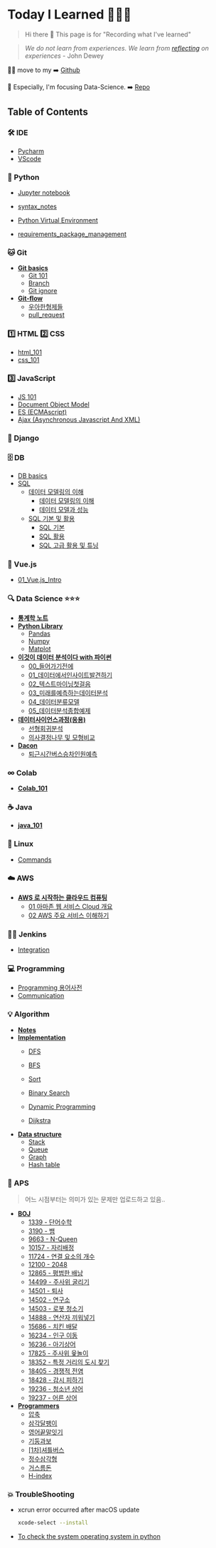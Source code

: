 # Today I Learned 🧑🏻‍💻

> Hi there 👋
> This page is for "Recording what I've learned" 

> *We do not learn from experiences. We learn from [reflecting](reflecting.md) on experiences* - John Dewey

🙋‍♂️ move to my ➡️ [Github](https://github.com/pyohamen)

🔎 Especially, I'm focusing Data-Science. ➡️ [Repo](https://github.com/pyohamen/data-science)



## Table of Contents

### 🛠 IDE

* [Pycharm](/ide/pycharm.md)
* [VScode](ide/vscode.md)



### 🐍 Python

- [Jupyter notebook](python/jupyter.md)

* [syntax\_notes](python/00_personal_notes.md)

* [Python Virtual Environment](python/python_virtual_environment.md)
* [requirements_package_management](python/requirements.md)



### 🐱 Git

* [**Git basics**](./)
  * [Git 101](git/git_basics/git_101.md)
  * [Branch](git/git_basics/branch.md)
  * [Git ignore](git/git_basics/git_ignore.md)
* [**Git-flow**]()
  * [우아한형제들](git/우아한형제들.md)
  * [pull_request](Git/pull_request.md)



### 1️⃣ HTML 2️⃣ CSS

- [html_101](html,css/html_101.md)
- [css_101](html,css/css_101.md)



### 3️⃣ JavaScript

* [JS 101](javascript/js_101.md)
* [Document Object Model](javascript/dom.md)
* [ES \(ECMAscript\)](javascript/es.md)
* [Ajax \(Asynchronous Javascript And XML\)](javascript/ajax.md)



### 🔫 Django



### 🗄 DB

* [DB basics](db/db_basics.md)
* [SQL]()
  * [데이터 모델링의 이해]()
    * [데이터 모델링의 이해](https://pyohamen.gitbook.io/til/db/sql/undefined/undefined-1)
    * [데이터 모델과 성능](https://pyohamen.gitbook.io/til/db/sql/undefined/undefined)
  * [SQL 기본 및 활용]()
    * [SQL 기본](https://pyohamen.gitbook.io/til/db/sql/sql/sql-2)
    * [SQL 활용](https://pyohamen.gitbook.io/til/db/sql/sql/sql)
    * [SQL 고급 활용 및 튜닝](https://pyohamen.gitbook.io/til/db/sql/sql/sql-1)



### 🎨 Vue.js

* [01\_Vue.js\_Intro](vue.js/01_vue.js_intro.md)



### 🔍 Data Science ⭐️⭐️⭐️

- [**통계학 노트**](data_science/통계학노트.md)
- [**Python Library**]()
  - [Pandas](data_science/pandas.md)
  - [Numpy](data_science/numpy.md)
  - [Matplot](data_science/matplotlib.md)
- [**이것이 데이터 분석이다 with 파이썬**]()
  - [00_들어가기전에](data_science/00_들어가기전에.md)
  - [01_데이터에서인사이트발견하기](data_science/01_데이터에서인사이트발견하기.md)
  - [02_텍스트마이닝첫걸음](data_science/02_텍스트마이닝첫걸음.md)
  - [03_미래를예측하는데이터분석](data_science/03_미래를예측하는데이터분석.md)
  - [04_데이터분류모델](data_science/04_데이터분류모델.md)
  - [05_데이터분석종합예제](data_science/05_종합예제.md)
- [**데이터사이언스과정(응용)**]()
  - [선형회귀분석](data_science/선형회귀분석.md)
  - [의사결정나무 및 모형비교](data_science/의사결정나무및모형비교.md)
- [**Dacon**]()
  - [퇴근시간버스승차인원예측](data_science/퇴근시간버스승차인원.md)



### ∞ Colab

- [**Colab_101**](colab/colab_101.md)



### ☕️ Java

- [**java_101**](java/java_101.md)



### 🐧 Linux

* [Commands](linux/command.md)



### ☁️ AWS

* [**AWS 로 시작하는 클라우드 컴퓨팅**](./)
  * [01 아마존 웹 서비스 Cloud 개요](AWS/beginning_cloud_computing_with_aws/01_cloud.md)
  * [02 AWS 주요 서비스 이해하기](AWS/beginning_cloud_computing_with_aws/02_aws.md)



### 🤵🏻 Jenkins

- [Integration](/jenkins/jenkins연동.pdf)



### 💻 Programming

* [Programming 용어사전](programming/cs_.md)
* [Communication](programming/communication.md)



### 💡 Algorithm

- [**Notes**](algorithm/aps/notes.md)
- [**Implementation**]()
  - [DFS](algorithm/implementation/dfs.md)

  - [BFS](algorithm/implementation/bfs.md)

  - [Sort](algorithm/implementation/sort.md)

  - [Binary Search](algorithm/implementation/binary_search.md)

  - [Dynamic Programming](algorithm/implementation/dynamic_programming.md)

  - [Dijkstra](algorithm/implementation/dijkstra.md)
- [**Data structure**]()
  - [Stack](algorithm/data_structure/stack.md)
  - [Queue](algorithm/data_structure/queue.md)
  - [Graph](algorithm/data_structure/graph.md)
  - [Hash table](algorithm/data_structure/hash_table.md)



### 📝 APS

> 어느 시점부터는 의미가 있는 문제만 업로드하고 있음..

- [**BOJ**](https://www.acmicpc.net/)
  - [1339 - 단어수학](algorithm/boj/1339.md)
  - [3190 - 뱀](algorithm/boj/3190.md)
  - [9663 - N-Queen](algorithm/boj/9663.md)
  - [10157 - 자리배정](algorithm/boj/10157.md)
  - [11724 - 연결 요소의 개수](algorithm/boj/11724.md)
  - [12100 - 2048](algorithm/boj/12100-2048.md)
  - [12865 - 평범한 배낭](algorithm/boj/12865.md)
  - [14499 - 주사위 굴리기](algorithm/boj/14499.md)
  - [14501 - 퇴사](algorithm/boj/14501.md)
  - [14502 - 연구소](algorithm/boj/14502.md)
  - [14503 - 로봇 청소기](algorithm/boj/14503.md)
  - [14888 - 연산자 끼워넣기](algorithm/boj/14888.md)
  - [15686 - 치킨 배달](algorithm/boj/15686.md)
  - [16234 - 인구 이동](algorithm/boj/16234.md)
  - [16236 - 아기상어](algorithm/boj/16236.md)
  - [17825 - 주사위 윷놀이](algorithm/boj/17825.md)
  - [18352 - 특정 거리의 도시 찾기](algorithm/boj/18352.md)
  - [18405 - 경쟁적 전염](algorithm/boj/18405.md)
  - [18428 - 감시 피하기](algorithm/boj/18428.md)
  - [19236 - 청소년 상어](algorithm/boj/19236.md)
  - [19237 - 어른 상어](algorithm/boj/19237.md)
- [**Programmers**](https://programmers.co.kr/learn/challenges)
  - [압축](algorithm/programmers/압축.md)
  - [삼각달팽이](algorithm/programmers/삼각달팽이.md)
  - [영어끝말잇기](algorithm/programmers/영어끝말잇기.md)
  - [기둥과보](algorithm/programmers/기둥과보.md)
  - [[1차]셔틀버스](algorithm/programmers/[1차]셔틀버스.md)
  - [정수삼각형](algorithm/programmers/정수삼각형.md)
  - [거스름돈](algorithm/programmers/거스름돈.md)
  - [H-index](algorithm/programmers/H-index.md)



### 💥 TroubleShooting

- xcrun error occurred after macOS update

  ```sh
  xcode-select --install
  ```


- [To check the system operating system in python](trouble/system.md)

  

